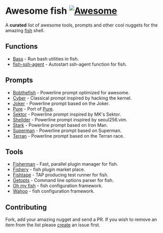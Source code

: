 # Awesome fish [![Awesome][awesome-badge]][awesome-link]

A **curated** list of awesome tools, prompts and other cool nuggets for the amazing [fish] shell.

## Functions

- [Bass](https://github.com/edc/bass) - Run bash utilities in fish.
- [fish-ssh-agent](https://github.com/herrbischoff/fish-ssh-agent) - Autostart ssh-agent function for fish.

## Prompts

- [Bobthefish](https://github.com/oh-my-fish/theme-bobthefish) - Powerline prompt optimized for awesome.
- [Cyber](https://github.com/fishery/cyber) - Classical prompt inspired by hacking the kernel.
- [Joker](https://github.com/fishery/joker) - Powerline prompt based on the Joker.
- [Pure](https://github.com/rafaelrinaldi/pure) - Port of [Pure].
- [Sektor](https://github.com/fishery/sektor) - Powerline prompt inspired by MK's Sektor.
- [Shellder](https://github.com/simnalamburt/shellder) - Powerline prompt inspired by seoul256.vim.
- [Stark](https://github.com/fishery/stark) - Powerline prompt based on Iron Man.
- [Superman](https://github.com/fishery/superman) - Powerline prompt based on Superman.
- [Terran](https://github.com/fishery/terran) - Powerline prompt based on the Terran race.

## Tools

- [Fisherman](https://github.com/fisherman/fisherman) - Fast, parallel plugin manager for fish.
- [Fishery](https://github.com/fishery) - fish plugin market place.
- [Fishtape](https://github.com/fishery/fishtape) - TAP producing test runner for fish.
- [Getopts](https://github.com/fishery/getopts) - Command line options parser for fish.
- [Oh my fish](https://github.com/oh-my-fish/oh-my-fish) - fish configuration framework.
- [Wahoo](https://github.com/bucaran/wahoo) - fish configuration framework.

## Contributing

Fork, add your amazing nugget and send a PR. If you wish to remove an item from the list please [create] an issue first.

[Awesome]: https://github.com/sindresorhus/awesome
[fish]: https://github.com/fish-shell/fish-shell
[create]: https://github.com/bucaran/awesome-fish/issues

[awesome-link]: https://github.com/sindresorhus/awesome
[awesome-badge]: https://cdn.rawgit.com/sindresorhus/awesome/d7305f38d29fed78fa85652e3a63e154dd8e8829/media/badge.svg
[Pure]: https://github.com/sindresorhus/pure
